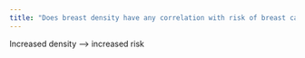 ```yaml
---
title: "Does breast density have any correlation with risk of breast cancer?"
---
```

Increased density --&gt; increased risk

